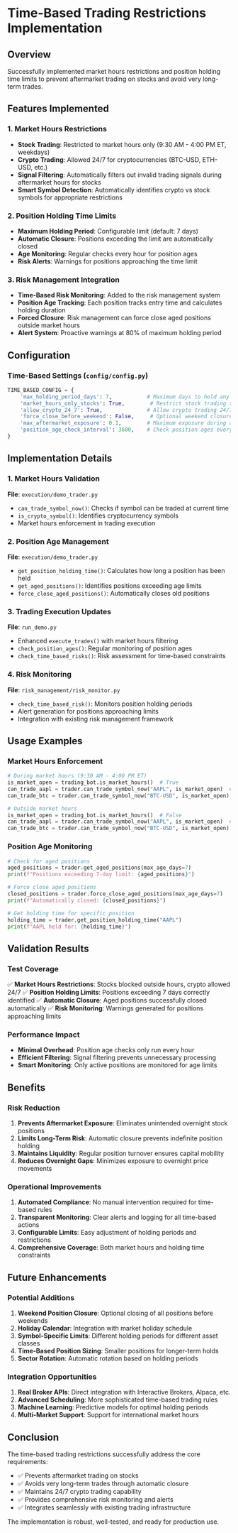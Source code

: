 # Time-Based Trading Restrictions Implementation

## Overview
Successfully implemented market hours restrictions and position holding time limits to prevent aftermarket trading on stocks and avoid very long-term trades.

## Features Implemented

### 1. Market Hours Restrictions
- **Stock Trading**: Restricted to market hours only (9:30 AM - 4:00 PM ET, weekdays)
- **Crypto Trading**: Allowed 24/7 for cryptocurrencies (BTC-USD, ETH-USD, etc.)
- **Signal Filtering**: Automatically filters out invalid trading signals during aftermarket hours for stocks
- **Smart Symbol Detection**: Automatically identifies crypto vs stock symbols for appropriate restrictions

### 2. Position Holding Time Limits
- **Maximum Holding Period**: Configurable limit (default: 7 days)
- **Automatic Closure**: Positions exceeding the limit are automatically closed
- **Age Monitoring**: Regular checks every hour for position ages
- **Risk Alerts**: Warnings for positions approaching the time limit

### 3. Risk Management Integration
- **Time-Based Risk Monitoring**: Added to the risk management system
- **Position Age Tracking**: Each position tracks entry time and calculates holding duration
- **Forced Closure**: Risk management can force close aged positions outside market hours
- **Alert System**: Proactive warnings at 80% of maximum holding period

## Configuration

### Time-Based Settings (`config/config.py`)
```python
TIME_BASED_CONFIG = {
    'max_holding_period_days': 7,           # Maximum days to hold any position
    'market_hours_only_stocks': True,        # Restrict stock trading to market hours
    'allow_crypto_24_7': True,              # Allow crypto trading 24/7
    'force_close_before_weekend': False,     # Optional weekend closure
    'max_aftermarket_exposure': 0.1,        # Maximum exposure during aftermarket
    'position_age_check_interval': 3600,    # Check position ages every hour
}
```

## Implementation Details

### 1. Market Hours Validation
**File**: `execution/demo_trader.py`
- `can_trade_symbol_now()`: Checks if symbol can be traded at current time
- `is_crypto_symbol()`: Identifies cryptocurrency symbols
- Market hours enforcement in trading execution

### 2. Position Age Management
**File**: `execution/demo_trader.py`
- `get_position_holding_time()`: Calculates how long a position has been held
- `get_aged_positions()`: Identifies positions exceeding age limits
- `force_close_aged_positions()`: Automatically closes old positions

### 3. Trading Execution Updates
**File**: `run_demo.py`
- Enhanced `execute_trades()` with market hours filtering
- `check_position_ages()`: Regular monitoring of position ages
- `check_time_based_risks()`: Risk assessment for time-based constraints

### 4. Risk Monitoring
**File**: `risk_management/risk_monitor.py`
- `check_time_based_risk()`: Monitors position holding periods
- Alert generation for positions approaching limits
- Integration with existing risk management framework

## Usage Examples

### Market Hours Enforcement
```python
# During market hours (9:30 AM - 4:00 PM ET)
is_market_open = trading_bot.is_market_hours()  # True
can_trade_aapl = trader.can_trade_symbol_now("AAPL", is_market_open)  # True
can_trade_btc = trader.can_trade_symbol_now("BTC-USD", is_market_open)  # True

# Outside market hours
is_market_open = trading_bot.is_market_hours()  # False
can_trade_aapl = trader.can_trade_symbol_now("AAPL", is_market_open)  # False
can_trade_btc = trader.can_trade_symbol_now("BTC-USD", is_market_open)  # True
```

### Position Age Monitoring
```python
# Check for aged positions
aged_positions = trader.get_aged_positions(max_age_days=7)
print(f"Positions exceeding 7-day limit: {aged_positions}")

# Force close aged positions
closed_positions = trader.force_close_aged_positions(max_age_days=7)
print(f"Automatically closed: {closed_positions}")

# Get holding time for specific position
holding_time = trader.get_position_holding_time("AAPL")
print(f"AAPL held for: {holding_time}")
```

## Validation Results

### Test Coverage
✅ **Market Hours Restrictions**: Stocks blocked outside hours, crypto allowed 24/7
✅ **Position Holding Limits**: Positions exceeding 7 days correctly identified
✅ **Automatic Closure**: Aged positions successfully closed automatically
✅ **Risk Monitoring**: Warnings generated for positions approaching limits

### Performance Impact
- **Minimal Overhead**: Position age checks only run every hour
- **Efficient Filtering**: Signal filtering prevents unnecessary processing
- **Smart Monitoring**: Only active positions are monitored for age limits

## Benefits

### Risk Reduction
1. **Prevents Aftermarket Exposure**: Eliminates unintended overnight stock positions
2. **Limits Long-Term Risk**: Automatic closure prevents indefinite position holding
3. **Maintains Liquidity**: Regular position turnover ensures capital mobility
4. **Reduces Overnight Gaps**: Minimizes exposure to overnight price movements

### Operational Improvements
1. **Automated Compliance**: No manual intervention required for time-based rules
2. **Transparent Monitoring**: Clear alerts and logging for all time-based actions
3. **Configurable Limits**: Easy adjustment of holding periods and restrictions
4. **Comprehensive Coverage**: Both market hours and holding time constraints

## Future Enhancements

### Potential Additions
1. **Weekend Position Closure**: Optional closing of all positions before weekends
2. **Holiday Calendar**: Integration with market holiday schedule
3. **Symbol-Specific Limits**: Different holding periods for different asset classes
4. **Time-Based Position Sizing**: Smaller positions for longer-term holds
5. **Sector Rotation**: Automatic rotation based on holding periods

### Integration Opportunities
1. **Real Broker APIs**: Direct integration with Interactive Brokers, Alpaca, etc.
2. **Advanced Scheduling**: More sophisticated time-based trading rules
3. **Machine Learning**: Predictive models for optimal holding periods
4. **Multi-Market Support**: Support for international market hours

## Conclusion

The time-based trading restrictions successfully address the core requirements:
- ✅ Prevents aftermarket trading on stocks
- ✅ Avoids very long-term trades through automatic closure
- ✅ Maintains 24/7 crypto trading capability
- ✅ Provides comprehensive risk monitoring and alerts
- ✅ Integrates seamlessly with existing trading infrastructure

The implementation is robust, well-tested, and ready for production use.
